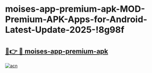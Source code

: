 # moises-app-premium-apk-MOD-Premium-APK-Apps-for-Android-Latest-Update-2025-!8g98f

# <h2><a href="https://wzwttp.esa.edu.pl?title=moises-app-premium-apk&ref=8g98f">🔗👉 🔴 moises-app-premium-apk</a></h2>

[![acn](https://github.com/user-attachments/assets/0f9c940e-d8b0-45ae-aac7-cd30a18b3e1c)](https://wzwttp.esa.edu.pl?title=moises-app-premium-apk&ref=8g98f)

